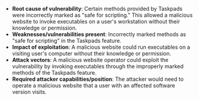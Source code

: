 - **Root cause of vulnerability**: Certain methods provided by Taskpads were incorrectly marked as "safe for scripting." This allowed a malicious website to invoke executables on a user's workstation without their knowledge or permission.
- **Weaknesses/vulnerabilities present**: Incorrectly marked methods as "safe for scripting" in the Taskpads feature.
- **Impact of exploitation**: A malicious website could run executables on a visiting user's computer without their knowledge or permission.
- **Attack vectors**: A malicious website operator could exploit the vulnerability by invoking executables through the improperly marked methods of the Taskpads feature.
- **Required attacker capabilities/position**: The attacker would need to operate a malicious website that a user with an affected software version visits.